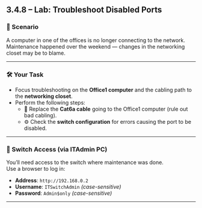 ## 3.4.8 – Lab: Troubleshoot Disabled Ports

### 🧪 Scenario
A computer in one of the offices is no longer connecting to the network.  
Maintenance happened over the weekend — changes in the networking closet may be to blame.

---

### 🛠️ Your Task

- Focus troubleshooting on the **Office1 computer** and the cabling path to the **networking closet**.
- Perform the following steps:
  - 🔄 Replace the **Cat6a cable** going to the Office1 computer (rule out bad cabling).
  - ⚙️ Check the **switch configuration** for errors causing the port to be disabled.

---

### 🔐 Switch Access (via ITAdmin PC)

You’ll need access to the switch where maintenance was done.  
Use a browser to log in:

- **Address**: `http://192.168.0.2`
- **Username**: `ITSwitchAdmin`  *(case-sensitive)*
- **Password**: `Admin$only`  *(case-sensitive)*

---


